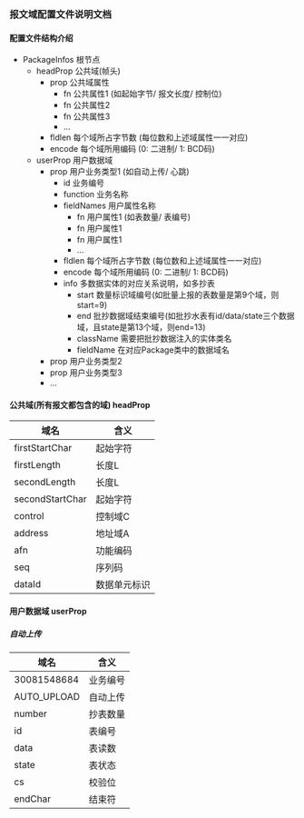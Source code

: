 ### **报文域配置文件说明文档**

#### 配置文件结构介绍
+ PackageInfos 根节点
   + headProp 公共域(帧头)
      + prop 公共域属性
         + fn 公共属性1 (如起始字节/ 报文长度/ 控制位)
         + fn 公共属性2
         + fn 公共属性3
         + ...
      + fldlen 每个域所占字节数 (每位数和上述域属性一一对应)
      + encode 每个域所用编码 (0: 二进制/ 1: BCD码)
   + userProp 用户数据域
      + prop 用户业务类型1 (如自动上传/ 心跳)
         + id 业务编号
         + function 业务名称
         + fieldNames 用户属性名称
            + fn 用户属性1 (如表数量/ 表编号)
            + fn 用户属性1
            + fn 用户属性1
            + ...
         + fldlen 每个域所占字节数 (每位数和上述域属性一一对应)
         + encode 每个域所用编码 (0: 二进制/ 1: BCD码)
         + info 多数据实体的对应关系说明，如多抄表
            + start 数量标识域编号(如批量上报的表数量是第9个域，则start=9)
            + end 批抄数据域结束编号(如批抄水表有id/data/state三个数据域，且state是第13个域，则end=13)
            + className 需要把批抄数据注入的实体类名
            + fieldName 在对应Package类中的数据域名
      + prop 用户业务类型2
      + prop 用户业务类型3
      + ...

#### 公共域(所有报文都包含的域) headProp
域名|含义
---|---
firstStartChar|起始字符
firstLength|长度L
secondLength|长度L
secondStartChar|起始字符
control|控制域C
address|地址域A
afn|功能编码
seq|序列码
dataId|数据单元标识

#### 用户数据域 userProp
##### 自动上传
域名|含义
---|---
30081548684|业务编号
AUTO_UPLOAD|自动上传
number|抄表数量
id|表编号
data|表读数
state|表状态
cs|校验位
endChar|结束符
